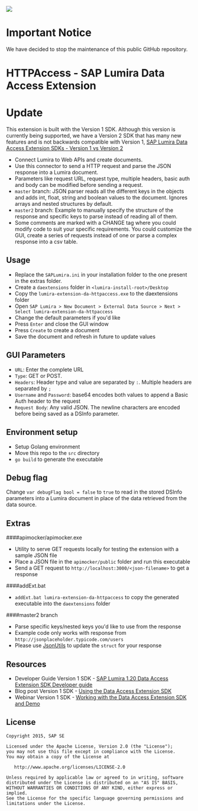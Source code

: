 ![](https://img.shields.io/badge/STATUS-NOT%20CURRENTLY%20MAINTAINED-red.svg?longCache=true&style=flat)

# Important Notice
We have decided to stop the maintenance of this public GitHub repository.

HTTPAccess - SAP Lumira Data Access Extension
=================================================

Update
=======
This extension is built with the Version 1 SDK. Although this version is currently being supported, we have a Version 2 SDK that has many new features and is not backwards compatible with Version 1, [SAP Lumira Data Access Extension SDKs - Version 1 vs Version 2](http://scn.sap.com/community/lumira/blog/2015/12/02/sap-lumira-data-access-extension-sdks--version-1-vs-version-2)

* Connect Lumira to Web APIs and create documents.
* Use this connector to send a HTTP request and parse the JSON response into a Lumira document. 
* Parameters like request URL, request type, multiple headers, basic auth and body can be modified before sending a request.
* `master` branch: JSON parser reads all the different keys in the objects and adds int, float, string and boolean values to the document. Ignores arrays and nested structures by default. 
* `master2` branch: Example to manually specify the structure of the response and specific keys to parse instead of reading all of them.
* Some comments are marked with a CHANGE tag where you could modify code to suit your specific requirements. You could customize the GUI, create a series of requests instead of one or parse a complex response into a csv table.

Usage
-------
* Replace the `SAPLumira.ini` in your installation folder to the one present in the extras folder.
* Create a `daextensions` folder in `<lumira-install-root>/Desktop`
* Copy the `lumira-extension-da-httpaccess.exe` to the daextensions folder
* Open `SAP Lumira > New Document > External Data Source > Next > Select lumira-extension-da-httpaccess`
* Change the default parameters if you'd like
* Press `Enter` and close the GUI window
* Press `Create` to create a document
* Save the document and refresh in future to update values

GUI Parameters
--------
* `URL`: Enter the complete URL
* `Type`: GET or POST.
* `Headers`: Header type and value are separated by `:`. Multiple headers are separated by `;`
* `Username` and `Password`: base64 encodes both values to append a Basic Auth header to the request
* `Request Body`: Any valid JSON. The newline characters are encoded before being saved as a DSInfo parameter. 

Environment setup
-------------------
* Setup Golang environment
* Move this repo to the `src` directory
* `go build` to generate the executable

Debug flag
-----------
Change `var debugFlag bool = false` to `true` to read in the stored DSInfo parameters into a Lumira document in place of the data retrieved from the data source.

Extras
-------
####apimocker/apimocker.exe
* Utility to serve GET requests locally for testing the extension with a sample JSON file
* Place a JSON file in the `apimocker/public` folder and run this executable
* Send a GET request to `http://localhost:3000/<json-filename>` to get a response

####addExt.bat
* `addExt.bat lumira-extension-da-httpaccess` to copy the generated executable into the `daextensions` folder

####master2 branch
* Parse specific keys/nested keys you'd like to use from the response
* Example code only works with response from `http://jsonplaceholder.typicode.com/users`
* Please use [JsonUtils](https://github.com/bashtian/jsonutils) to update the `struct` for your response

Resources
-----------
* Developer Guide Version 1 SDK - [SAP Lumira 1.20 Data Access Extension SDK Developer guide](http://help.sap.com/businessobject/product_guides/vi01/en/lum_120_dae_dev_en.pdf)
* Blog post Version 1 SDK - [Using the Data Access Extension SDK](http://scn.sap.com/community/lumira/blog/2014/10/14/using-the-data-access-extension-sdk--sap-lumira)
* Webinar Version 1 SDK - [Working with the Data Access Extension SDK and Demo](https://www.youtube.com/watch?v=oaUdztW5lKc)


License
---------

    Copyright 2015, SAP SE

    Licensed under the Apache License, Version 2.0 (the "License");
    you may not use this file except in compliance with the License.
    You may obtain a copy of the License at

       http://www.apache.org/licenses/LICENSE-2.0

    Unless required by applicable law or agreed to in writing, software
    distributed under the License is distributed on an "AS IS" BASIS,
    WITHOUT WARRANTIES OR CONDITIONS OF ANY KIND, either express or implied.
    See the License for the specific language governing permissions and
    limitations under the License.

 [1]: https://github.com/SAP/lumira-extension-da-httpaccess
